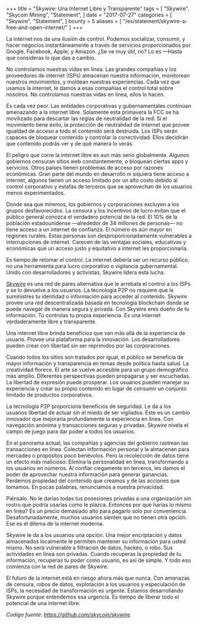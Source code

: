 +++
title = "Skywire: Una Internet Libre y Transparente"
tags = [
    "Skywire",
    "Skycoin Mining",
    "Statement",
]
date = "2017-07-27"
categories = [
    "Skywire",
    "Statement",
]
bounty = 5
aliases = [
	"/es/statement/skywire-a-free-and-open-internet/"
]
+++

La internet nos da una ilusión de control. Podemos socializar, consumir,
y hacer negocios instantáneamente a través de servicios proporcionados
por Google, Facebook, Apple, y Amazon. ¿Se ve muy útil, no? Lo es —Hasta que consideras lo que das a cambio.

No controlamos nuestras vidas en línea. Las grandes compañías y
los proveedores de internet (ISPs) almacenan nuestra información,
monitorean nuestros movimientos, y moldean nuestras experiencias.
Cada vez que usamos la internet, le damos a esas compañías el control
total sobre nosotros. No controlamos nuestras vidas en línea, ellos lo hacen.

Es cada vez peor. Las entidades corporativas y gubernamentales continúan
amenazando a la internet libre. Solamente esta primavera la FCC se ha movilizado
para descartar las reglas de neutralidad de la red. Si el movimiento tiene éxito,
la protección de neutralidad de Internet que provee igualdad de acceso a todo el
contenido será destruida. Los ISPs serán capaces de bloquear contenido y controlar
la conectividad. Ellos decidirán que contenido podrás ver y de qué manera lo verás.

El peligro que corre la internet libre es aun más serio globalmente. Algunos
gobiernos censuran sitios web constantemente, o bloquean ciertas apps y
servicios. Otros países tienen problemas de acceso por razones económicas.
Gran parte del mundo en desarrollo ni siquiera tiene acceso a internet, algunos
tienen un acceso limitado por un alto costo debido al control corporativo y
estafas de terceros que se aprovechan de los usuarios menos experimentados.

Donde sea que miremos, los gobiernos y corporaciones excluyen a los grupos
desfavorecidos. La censura y los incentivos de lucro evitan que el público
general conozca el verdadero potencial de la red. El 10% de la población
estadounidense —alrededor de 34 millones de personas— no tiene acceso a un
internet de confianza. El número es aún mayor en regiones rurales. Estas personas
son desproporcionadamente vulnerables a interrupciones de internet. Carecen de las
ventajas sociales, educativas y económicas que un acceso justo y equitativo a internet
les proporcionaría.

Es tiempo de retomar el control. La internet debería ser un recurso público, no
una herramienta para lucro corporativo o vigilancia gubernamental. Unido con
desarrolladores y activistas, Skywire lidera esta lucha.

[Skywire](https://github.com/skycoin/skywire) es una red de pares alternativa
que le arrebata el control a los ISPs y se lo devuelve a los usuarios.
La tecnología P2P no requiere que le suministres tu identidad o información
para acceder al contenido. Skywire provee una red descentralizada basada en
tecnología blockchain donde se puede navegar de manera segura y privada. Con
Skywire eres dueño de tu información. Tú controlas tu propia experiencia.
Es una internet verdaderamente libre y transparente.

Una internet libre brinda beneficios que van más allá de la experiencia de usuario.
Provee una plataforma para la innovación. Los desarrolladores pueden crear con
libertad sin ser reprimidos por las corporaciones.

Cuando todos los sitios son tratados por igual, el público se beneficia
de mayor información y transparencia en temas desde política hasta salud.
La creatividad florece. El arte se vuelve accesible para un grupo demográfico
más amplio. Diferentes perspectivas pueden propagarse y ser escuchadas.
La libertad de expresión puede prosperar. Los usuarios pueden manejar su
experiencia y crear su propio contenido en lugar de consumir un conjunto
limitado de productos corporativos.

La tecnología P2P proporciona beneficios de seguridad. Le da a los usuarios
libertad de actuar sin el miedo de ser vigilados. Este es un cambio innovador
que mejoraría profundamente la experiencia en línea. Con navegación anónima y
transacciones seguras y privadas. Skywire nivela el campo de juego para dar
poder a todos los usuarios.

En el panorama actual, las compañías y agencias del gobierno rastrean las
transacciones en línea. Colectan información personal y la almacenan para
mercadeo o propósitos poco benévolos. Pero la recolección de datos tiene un
efecto más malicioso:  Elimina la personalidad en línea, transformando a los
usuarios en números. Al confiar ciegamente en terceros, les damos el poder de
aprovechar nuestra información para generar ganancias. Perdemos propiedad del
contenido que creamos y de las acciones que tomamos. En pocas palabras,
renunciamos a nuestra privacidad.

Piénsalo. No le darías todas tus posesiones privadas a una organización sin rostro
que podría usarlas como le plazca. Entonces por qué harías lo mismo en línea?
Es un precio demasiado alto para pagarlo solo por conveniencia. Desafortunadamente,
muchos usuarios sienten que no tienen otra opción. Ese es el dilema de la internet moderna.

Skywire le da a los usuarios una opción. Una mejor encriptación y datos almacenados
localmente le permiten mantener su información para usted mismo. No será vulnerable a
filtración de datos, hackeo, o robo. Sus actividades en línea son privadas. Cuando recuperas
la propiedad de tu información, recuperas tu poder como usuario, es así de simple.
Y todo eso comienza con la red de pares de Skywire.

El futuro de la internet está en riesgo ahora más que nunca. Con amenazas de censura,
robos de datos, explotación a los usuarios y especulación de ISPs, la necesidad de
transformación es urgente. Estamos desarrollando Skywire porque entendemos esa urgencia.
Es tiempo de liberar todo el potencial de una internet libre.

*Codigo fuente: https://github.com/skycoin/skywire*
